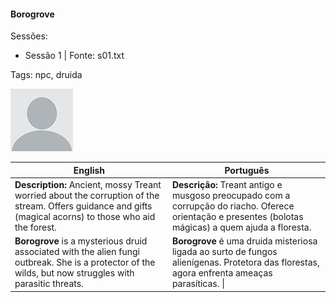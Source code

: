 
#### Borogrove

Sessões:  
- Sessão 1 | Fonte: s01.txt

Tags: npc, druida

![Borogrove](blank.png)

| English                                                                                                                                                    | Português                                                                                                                                              |
| ---------------------------------------------------------------------------------------------------------------------------------------------------------- | ------------------------------------------------------------------------------------------------------------------------------------------------------ |
| **Description:** Ancient, mossy Treant worried about the corruption of the stream. Offers guidance and gifts (magical acorns) to those who aid the forest. | **Descrição:** Treant antigo e musgoso preocupado com a corrupção do riacho. Oferece orientação e presentes (bolotas mágicas) a quem ajuda a floresta. |
| **Borogrove** is a mysterious druid associated with the alien fungi outbreak. She is a protector of the wilds, but now struggles with parasitic threats.   | **Borogrove** é uma druida misteriosa ligada ao surto de fungos alienígenas. Protetora das florestas, agora enfrenta ameaças parasíticas. \|           |

